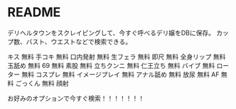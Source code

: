 # README
デリヘルタウンをスクレイピングして、今すぐ呼べるデリ嬢をDBに保存。
カップ数、バスト、ウエストなどで検索できる。

キス	無料	手コキ	無料
口内発射	無料	生フェラ	無料
即尺	無料	全身リップ	無料
玉舐め	無料	69	無料
素股	無料	立ちクンニ	無料
仁王立ち	無料	バイブ	無料
ローター	無料	コスプレ	無料
イメージプレイ	無料	アナル舐め	無料
放尿	無料	AF	無料
ごっくん	無料	顔射

お好みのオプションで今すぐ検索！！！！！！！
